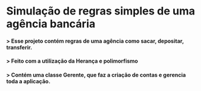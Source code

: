 # Simulação de regras simples de uma agência bancária 

#### > Esse projeto contém regras de uma agência como sacar, depositar, transferir.
#### > Feito com a utilização da Herança e polimorfismo
#### > Contém uma classe Gerente, que faz a criação de contas e gerencia toda a aplicação.
